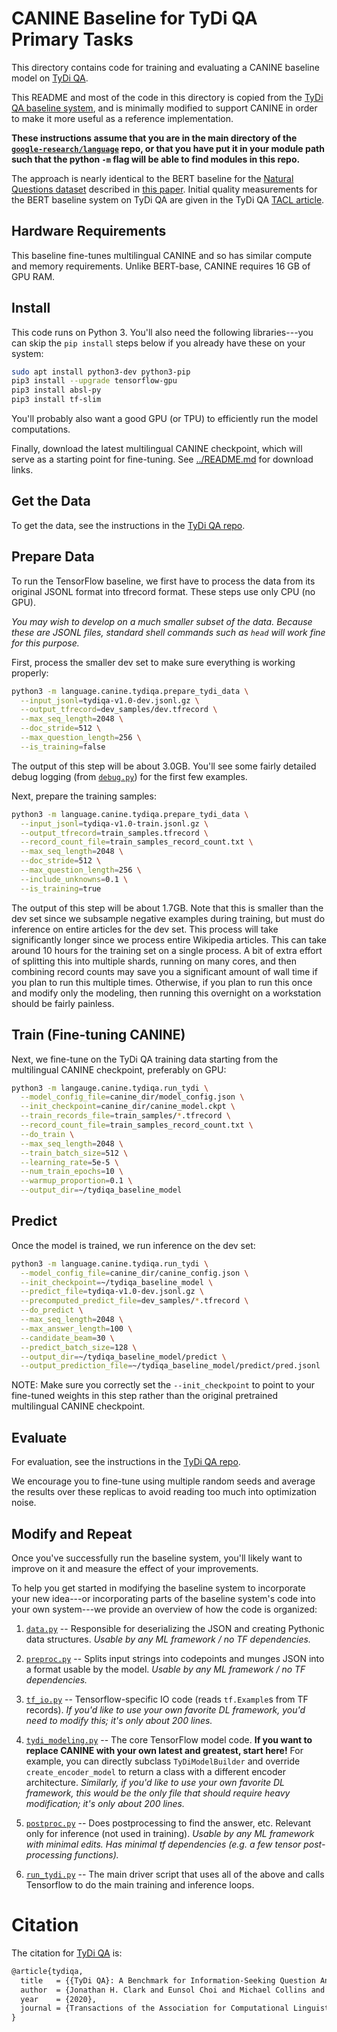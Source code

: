 # CANINE Baseline for TyDi QA Primary Tasks

This directory contains code for training and evaluating a CANINE baseline model
on [TyDi QA](https://ai.google.com/research/tydiqa).

This README and most of the code in this directory is copied from the
[TyDi QA baseline system](https://github.com/google-research-datasets/tydiqa/tree/master/baseline),
and is minimally modified to support CANINE in order to make it more useful as a
reference implementation.

**These instructions assume that you are in the main directory of the
[`google-research/language`](https://github.com/google-research/language)
repo, or that you have put it in your module path such that the python `-m` flag
will be able to find modules in this repo.**

The approach is nearly identical to the BERT baseline for the
[Natural Questions dataset](https://www.aclweb.org/anthology/Q19-1026.pdf)
described in [this paper](https://arxiv.org/abs/1901.08634). Initial
quality measurements for the BERT baseline system on TyDi QA are given in the
TyDi QA [TACL article](https://www.aclweb.org/anthology/2020.tacl-1.30/).

## Hardware Requirements

This baseline fine-tunes multilingual CANINE and so has similar compute and
memory requirements. Unlike BERT-base, CANINE requires 16 GB of GPU RAM.

## Install

This code runs on Python 3. You'll also need the following libraries---you can
skip the `pip install` steps below if you already have these on your system:

```sh
sudo apt install python3-dev python3-pip
pip3 install --upgrade tensorflow-gpu
pip3 install absl-py
pip3 install tf-slim
```

You'll probably also want a good GPU (or TPU) to efficiently run the model
computations.

Finally, download the latest multilingual CANINE checkpoint, which will serve as
a starting point for fine-tuning. See [../README.md](../README.md#checkpoints)
for download links.

## Get the Data

To get the data, see the instructions in the
[TyDi QA repo](https://github.com/google-research-datasets/tydiqa#download-the-dataset).

## Prepare Data

To run the TensorFlow baseline, we first have to process the data from its
original JSONL format into tfrecord format. These steps use only CPU (no GPU).

*You may wish to develop on a much smaller subset of the data. Because these are
JSONL files, standard shell commands such as `head` will work fine for this
purpose.*

First, process the smaller dev set to make sure everything is working properly:

```sh
python3 -m language.canine.tydiqa.prepare_tydi_data \
  --input_jsonl=tydiqa-v1.0-dev.jsonl.gz \
  --output_tfrecord=dev_samples/dev.tfrecord \
  --max_seq_length=2048 \
  --doc_stride=512 \
  --max_question_length=256 \
  --is_training=false
```

The output of this step will be about 3.0GB. You'll see some fairly detailed
debug logging (from [`debug.py`](debug.py)) for the first few examples.

Next, prepare the training samples:

```sh
python3 -m language.canine.tydiqa.prepare_tydi_data \
  --input_jsonl=tydiqa-v1.0-train.jsonl.gz \
  --output_tfrecord=train_samples.tfrecord \
  --record_count_file=train_samples_record_count.txt \
  --max_seq_length=2048 \
  --doc_stride=512 \
  --max_question_length=256 \
  --include_unknowns=0.1 \
  --is_training=true
```

The output of this step will be about 1.7GB. Note that this is smaller than the
dev set since we subsample negative examples during training, but must do
inference on entire articles for the dev set. This process will take
significantly longer since we process entire Wikipedia articles. This can take
around 10 hours for the training set on a single process. A bit of extra effort
of splitting this into multiple shards, running on many cores, and then
combining record counts may save you a significant amount of wall time if you
plan to run this multiple times. Otherwise, if you plan to run this once and
modify only the modeling, then running this overnight on a workstation should be
fairly painless.

## Train (Fine-tuning CANINE)

Next, we fine-tune on the TyDi QA training data starting from the multilingual
CANINE checkpoint, preferably on GPU:

```sh
python3 -m langauge.canine.tydiqa.run_tydi \
  --model_config_file=canine_dir/model_config.json \
  --init_checkpoint=canine_dir/canine_model.ckpt \
  --train_records_file=train_samples/*.tfrecord \
  --record_count_file=train_samples_record_count.txt \
  --do_train \
  --max_seq_length=2048 \
  --train_batch_size=512 \
  --learning_rate=5e-5 \
  --num_train_epochs=10 \
  --warmup_proportion=0.1 \
  --output_dir=~/tydiqa_baseline_model
```

## Predict

Once the model is trained, we run inference on the dev set:

```sh
python3 -m language.canine.tydiqa.run_tydi \
  --model_config_file=canine_dir/canine_config.json \
  --init_checkpoint=~/tydiqa_baseline_model \
  --predict_file=tydiqa-v1.0-dev.jsonl.gz \
  --precomputed_predict_file=dev_samples/*.tfrecord \
  --do_predict \
  --max_seq_length=2048 \
  --max_answer_length=100 \
  --candidate_beam=30 \
  --predict_batch_size=128 \
  --output_dir=~/tydiqa_baseline_model/predict \
  --output_prediction_file=~/tydiqa_baseline_model/predict/pred.jsonl
```

NOTE: Make sure you correctly set the `--init_checkpoint` to point to your
fine-tuned weights in this step rather than the original pretrained multilingual
CANINE checkpoint.

## Evaluate

For evaluation, see the instructions in the
[TyDi QA repo](https://github.com/google-research-datasets/tydiqa#evaluation).

We encourage you to fine-tune using multiple random seeds and average the
results over these replicas to avoid reading too much into optimization noise.

## Modify and Repeat

Once you've successfully run the baseline system, you'll likely want to improve
on it and measure the effect of your improvements.

To help you get started in modifying the baseline system to incorporate your new
idea---or incorporating parts of the baseline system's code into your own
system---we provide an overview of how the code is organized:

1.  [`data.py`](data.py) -- Responsible for deserializing the JSON and creating
    Pythonic data structures. *Usable by any ML framework / no TF dependencies.*

2.  [`preproc.py`](preproc.py) -- Splits input strings into codepoints and
    munges JSON into a format usable by the model. *Usable by any ML framework /
    no TF dependencies.*

3.  [`tf_io.py`](tf_io.py) -- Tensorflow-specific IO code (reads `tf.Example`s
    from TF records). *If you'd like to use your own favorite DL framework,
    you'd need to modify this; it's only about 200 lines.*

4.  [`tydi_modeling.py`](tydi_modeling.py) -- The core TensorFlow model code.
    **If you want to replace CANINE with your own latest and greatest, start
    here!** For example, you can directly subclass `TyDiModelBuilder` and
    override `create_encoder_model` to return a class with a different encoder
    architecture. *Similarly, if you'd like to use your own favorite DL
    framework, this would be the only file that should require heavy
    modification; it's only about 200 lines.*

5.  [`postproc.py`](postproc.py) -- Does postprocessing to find the answer, etc.
    Relevant only for inference (not used in training). *Usable by any ML
    framework with minimal edits. Has minimal tf dependencies (e.g. a few tensor
    post-processing functions).*

6.  [`run_tydi.py`](run_tydi.py) -- The main driver script that uses all of the
    above and calls Tensorflow to do the main training and inference loops.

# Citation

The citation for [TyDi QA](https://www.aclweb.org/anthology/2020.tacl-1.30/) is:

```tex
@article{tydiqa,
  title   = {{TyDi QA}: A Benchmark for Information-Seeking Question Answering in Typologically Diverse Languages},
  author  = {Jonathan H. Clark and Eunsol Choi and Michael Collins and Dan Garrette and Tom Kwiatkowski and Vitaly Nikolaev and Jennimaria Palomaki}
  year    = {2020},
  journal = {Transactions of the Association for Computational Linguistics}
}
```
